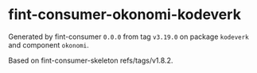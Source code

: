 # fint-consumer-okonomi-kodeverk

Generated by fint-consumer `0.0.0` from tag `v3.19.0` on package `kodeverk` and component `okonomi`.

Based on fint-consumer-skeleton refs/tags/v1.8.2.
